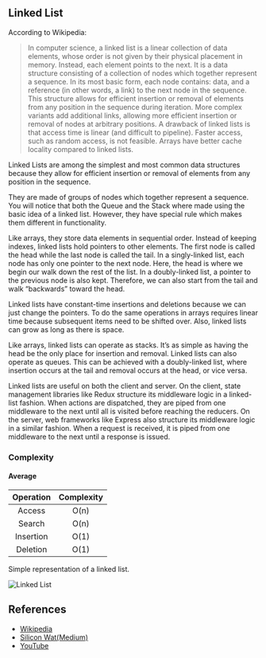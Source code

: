 ## Linked List

According to Wikipedia:

> In computer science, a linked list is a linear collection of data elements, whose order is not given by their physical placement in memory. Instead, each element points to the next. It is a data structure consisting of a collection of nodes which together represent a sequence. In its most basic form, each node contains: data, and a reference (in other words, a link) to the next node in the sequence. This structure allows for efficient insertion or removal of elements from any position in the sequence during iteration. More complex variants add additional links, allowing more efficient insertion or removal of nodes at arbitrary positions. A drawback of linked lists is that access time is linear (and difficult to pipeline). Faster access, such as random access, is not feasible. Arrays have better cache locality compared to linked lists.

Linked Lists are among the simplest and most common data structures because they allow for efficient insertion or removal of elements from any position in the sequence.

They are made of groups of nodes which together represent a sequence. You will notice that both the Queue and the Stack where made using the basic idea of a linked list. However, they have special rule which makes them different in functionality.

Like arrays, they store data elements in sequential order. Instead of keeping indexes, linked lists hold pointers to other elements. The first node is called the head while the last node is called the tail. In a singly-linked list, each node has only one pointer to the next node. Here, the head is where we begin our walk down the rest of the list. In a doubly-linked list, a pointer to the previous node is also kept. Therefore, we can also start from the tail and walk “backwards” toward the head.

Linked lists have constant-time insertions and deletions because we can just change the pointers. To do the same operations in arrays requires linear time because subsequent items need to be shifted over. Also, linked lists can grow as long as there is space.

Like arrays, linked lists can operate as stacks. It’s as simple as having the head be the only place for insertion and removal. Linked lists can also operate as queues. This can be achieved with a doubly-linked list, where insertion occurs at the tail and removal occurs at the head, or vice versa.

Linked lists are useful on both the client and server. On the client, state management libraries like Redux structure its middleware logic in a linked-list fashion. When actions are dispatched, they are piped from one middleware to the next until all is visited before reaching the reducers. On the server, web frameworks like Express also structure its middleware logic in a similar fashion. When a request is received, it is piped from one middleware to the next until a response is issued.

### Complexity

#### Average

| Operation | Complexity |
| :-------: | :--------: |
| Access    | O(n)       |
| Search    | O(n)       |
| Insertion | O(1)       |
| Deletion  | O(1)       |

Simple representation of a linked list.

![Linked List](https://upload.wikimedia.org/wikipedia/commons/6/6d/Singly-linked-list.svg)

## References

-   [Wikipedia](https://en.wikipedia.org/wiki/Linked_list)
-   [Silicon Wat(Medium)](https://medium.com/siliconwat/data-structures-in-javascript-1b9aed0ea17c)
-   [YouTube](https://www.youtube.com/watch?v=njTh_OwMljA&index=2&t=1s&list=PLLXdhg_r2hKA7DPDsunoDZ-Z769jWn4R8)
